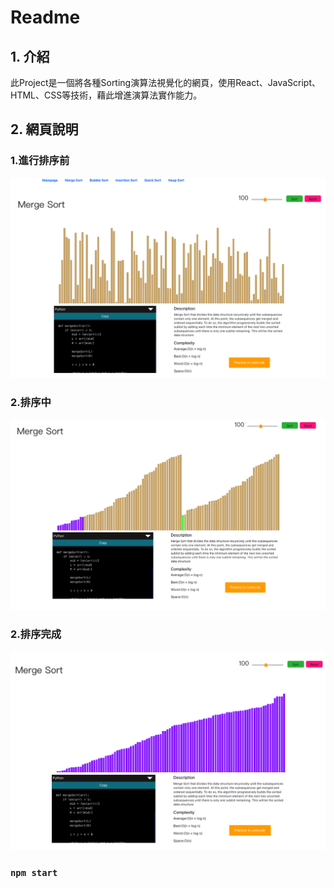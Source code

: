 # Readme
## 1. 介紹
此Project是一個將各種Sorting演算法視覺化的網頁，使用React、JavaScript、HTML、CSS等技術，藉此增進演算法實作能力。

## 2. 網頁說明
### 1.進行排序前
![](img/mergeSort.png)
### 2.排序中
![](img/mergeSort2.png)
### 2.排序完成
![](img/mergeSort3.png)


### `npm start`
